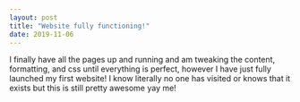 ```yaml
---
layout: post
title: "Website fully functioning!"
date: 2019-11-06
---
```

  I finally have all the pages up and running and am tweaking the content, formatting, and css until everything is perfect, 
  however I have just fully launched my first website! I know literally no one has visited or knows that it exists but this is 
  still pretty awesome yay me!
